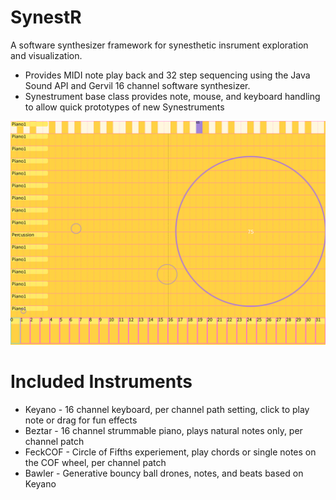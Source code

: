 # SynestR

A software synthesizer framework for synesthetic insrument exploration and visualization.

- Provides MIDI note play back and 32 step sequencing using the Java Sound API and Gervil 16 channel software synthesizer.
- Synestrument base class provides note, mouse, and keyboard handling to allow quick prototypes of new Synestruments

![image](frames/softSynth02598.png)

# Included Instruments
- Keyano - 16 channel keyboard, per channel path setting, click to play note or drag for fun effects
- Beztar - 16 channel strummable piano, plays natural notes only, per channel patch
- FeckCOF - Circle of Fifths experiement, play chords or single notes on the COF wheel, per channel patch
- Bawler - Generative bouncy ball drones, notes, and beats based on Keyano
 
